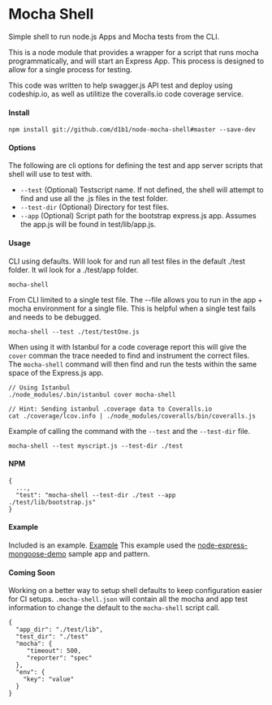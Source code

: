 Mocha Shell
================

Simple shell to run node.js Apps and Mocha tests from the CLI.

This is a node module that provides a wrapper for a script that runs
mocha programmatically, and will start an Express App. This process is
designed to allow for a single process for testing.

This code was written to help swagger.js API test and deploy using
codeship.io, as well as utilitize the coveralls.io code coverage 
service. 

#### Install

    npm install git://github.com/d1b1/node-mocha-shell#master --save-dev

#### Options
The following are cli options for defining the test and app
server scripts that shell will use to test with.

* `--test` (Optional) Testscript name. If not defined, the shell will attempt
to find and use all the .js files in the test folder.
* `--test-dir` (Optional) Directory for test files.
* `--app` (Optional) Script path for the bootstrap express.js app. Assumes
the app.js will be found in test/lib/app.js.

#### Usage

CLI using defaults. Will look for and run all test files in the 
default ./test folder. It wil look for a ./test/app folder.

    mocha-shell 

From CLI limited to a single test file. The --file allows you to
run in the app + mocha environment for a single file. This is helpful
when a single test fails and needs to be debugged.

    mocha-shell --test ./test/testOne.js

When using it with Istanbul for a code coverage report this will
give the `cover` comman the trace needed to find and instrument
the correct files. The `mocha-shell` command will then find and
run the tests within the same space of the Express.js app. 

    // Using Istanbul
    ./node_modules/.bin/istanbul cover mocha-shell
   
    // Hint: Sending istanbul .coverage data to Coveralls.io
    cat ./coverage/lcov.info | ./node_modules/coveralls/bin/coveralls.js

Example of calling the command with the `--test` and the `--test-dir` file. 

    mocha-shell --test myscript.js --test-dir ./test 

#### NPM

    { 
      ...,
      "test": "mocha-shell --test-dir ./test --app ./test/lib/bootstrap.js"
    }

#### Example
Included is an example. [Example](https://github.com/d1b1/node-mocha-shell/tree/master/example)
This example used the [node-express-mongoose-demo](https://github.com/madhums/node-express-mongoose-demo)
sample app and pattern.

#### Coming Soon
Working on a better way to setup shell defaults to keep configuration easier
for CI setups. `.mocha-shell.json` will contain all the mocha and app
test information to change the default to the `mocha-shell` script
call.

    { 
      "app_dir": "./test/lib",
      "test_dir": "./test"
      "mocha": { 
         "timeout": 500,
         "reporter": "spec"
      },
      "env": {
      	"key": "value"
      }
    }